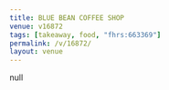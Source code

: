 ```yaml
---
title: BLUE BEAN COFFEE SHOP
venue: v16872
tags: [takeaway, food, "fhrs:663369"]
permalink: /v/16872/
layout: venue
---
```

null